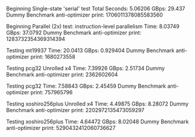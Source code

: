 Beginning Single-state 'serial' test
Total Seconds: 5.06206
GBps: 29.437
Dummy Benchmark anti-optimizer print: 1706011378085583560

Beginning Parallel (2x) test: instruction-level parallelism
Time: 8.03749
GBps: 37.0792
Dummy Benchmark anti-optimizer print: 1283732354369314394

Testing mt19937
Time: 20.0413
GBps: 0.929404
Dummy Benchmark anti-optimizer print: 1680273558

Testing pcg32 Unrolled x4
Time: 7.39926
GBps: 2.51734
Dummy Benchmark anti-optimizer print: 2362602604

Testing pcg32
Time: 7.58843
GBps: 2.45459
Dummy Benchmark anti-optimizer print: 757965796

Testing xoshiro256plus Unrolled x4
Time: 4.49875
GBps: 8.28072
Dummy Benchmark anti-optimizer print: 2202972135473059297

Testing xoshiro256plus
Time: 4.64472
GBps: 8.02048
Dummy Benchmark anti-optimizer print: 5290432412060736627